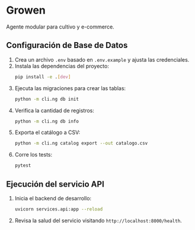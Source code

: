 # Growen

Agente modular para cultivo y e-commerce.

## Configuración de Base de Datos

1. Crea un archivo `.env` basado en `.env.example` y ajusta las credenciales.
2. Instala las dependencias del proyecto:
   ```bash
   pip install -e .[dev]
   ```
3. Ejecuta las migraciones para crear las tablas:
   ```bash
   python -m cli.ng db init
   ```
4. Verifica la cantidad de registros:
   ```bash
   python -m cli.ng db info
   ```
5. Exporta el catálogo a CSV:
   ```bash
   python -m cli.ng catalog export --out catalogo.csv
   ```
6. Corre los tests:
   ```bash
   pytest
   ```

## Ejecución del servicio API

1. Inicia el backend de desarrollo:
   ```bash
   uvicorn services.api:app --reload
   ```
2. Revisa la salud del servicio visitando `http://localhost:8000/health`.
